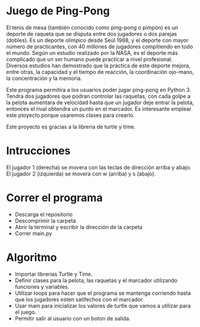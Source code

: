 # Juego de Ping-Pong
El tenis de mesa (también conocido como ping-pong o pimpón) es un deporte de raqueta que se disputa entre dos jugadores o dos parejas (dobles). Es un deporte olímpico desde Seúl 1988, y el deporte con mayor número de practicantes, con 40 millones de jugadores compitiendo en todo el mundo. Según un estudio realizado por la NASA, es el deporte más complicado que un ser humano puede practicar a nivel profesional. Diversos estudios han demostrado que la práctica de este deporte mejora, entre otras, la capacidad y el tiempo de reacción, la coordinación ojo-mano, la concentración y la memoria.

Este programa permitira a los usuarios poder jugar ping-pong en Python 3. Tendra dos jugadores que podran controlar las raquetas, con cada golpe a la pelota aumentara de velocidad hasta que un jugador deje entrar la pelota, entonces el rival obtendra un punto en el marcador. Es interesante emplear este ptoyecto porque usaremos clases para crearlo.

Este proyecto es gracias a la libreria de turtle y time.


# Intrucciones

El jugador 1 (derecha) se movera con las teclas de dirección arriba y abajo.
El jugador 2 (izquierda) se movera con w (arriba) y s (abajo).


# Correr el programa

* Descarga el repositorio
* Descomprimir la carpeta
* Abrir la terminal y escribir la dirección de la carpeta
* Correr main.py

# Algoritmo

* Importar librerias Turtle y Time.
* Definir clases para la pelota, las raquetas y el marcador utilizando funciones y variables.
* Utilizar loops para hacer que el programa se mantenga corriendo hasta que los jugadores esten satifechos con el marcador.
* Usar main para inicializar los valores de turtle que vamos a utilizar para el juego.
* Permitir salir al usuario con un boton de salida.
